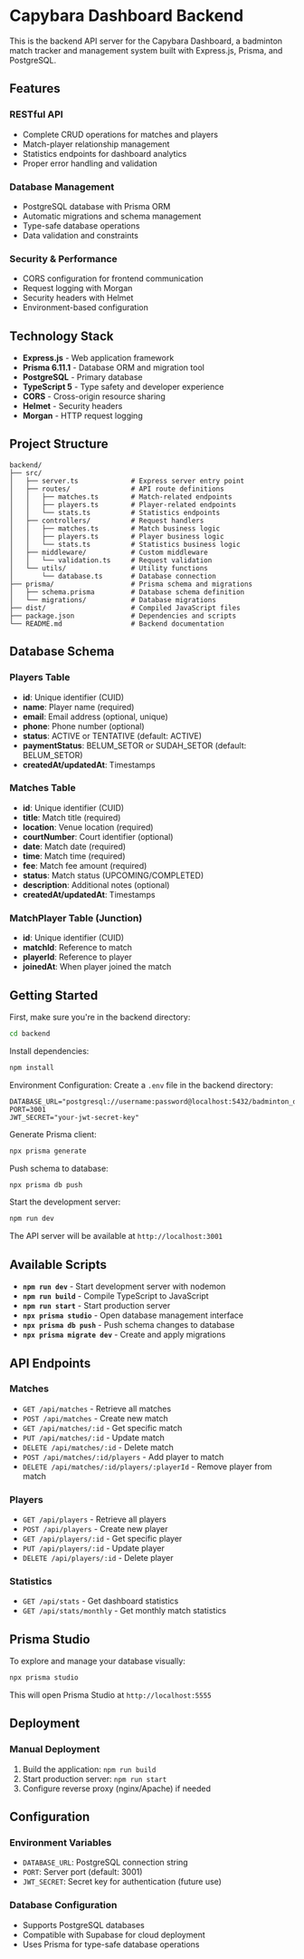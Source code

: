 # Capybara Dashboard Backend

This is the backend API server for the Capybara Dashboard, a badminton match tracker and management system built with Express.js, Prisma, and PostgreSQL.

## Features

### RESTful API
- Complete CRUD operations for matches and players
- Match-player relationship management
- Statistics endpoints for dashboard analytics
- Proper error handling and validation

### Database Management
- PostgreSQL database with Prisma ORM
- Automatic migrations and schema management
- Type-safe database operations
- Data validation and constraints

### Security & Performance
- CORS configuration for frontend communication
- Request logging with Morgan
- Security headers with Helmet
- Environment-based configuration

## Technology Stack

- **Express.js** - Web application framework
- **Prisma 6.11.1** - Database ORM and migration tool
- **PostgreSQL** - Primary database
- **TypeScript 5** - Type safety and developer experience
- **CORS** - Cross-origin resource sharing
- **Helmet** - Security headers
- **Morgan** - HTTP request logging

## Project Structure

```
backend/
├── src/
│   ├── server.ts             # Express server entry point
│   ├── routes/               # API route definitions
│   │   ├── matches.ts        # Match-related endpoints
│   │   ├── players.ts        # Player-related endpoints
│   │   └── stats.ts          # Statistics endpoints
│   ├── controllers/          # Request handlers
│   │   ├── matches.ts        # Match business logic
│   │   ├── players.ts        # Player business logic
│   │   └── stats.ts          # Statistics business logic
│   ├── middleware/           # Custom middleware
│   │   └── validation.ts     # Request validation
│   └── utils/                # Utility functions
│       └── database.ts       # Database connection
├── prisma/                   # Prisma schema and migrations
│   ├── schema.prisma         # Database schema definition
│   └── migrations/           # Database migrations
├── dist/                     # Compiled JavaScript files
├── package.json              # Dependencies and scripts
└── README.md                 # Backend documentation
```

## Database Schema

### Players Table
- **id**: Unique identifier (CUID)
- **name**: Player name (required)
- **email**: Email address (optional, unique)
- **phone**: Phone number (optional)
- **status**: ACTIVE or TENTATIVE (default: ACTIVE)
- **paymentStatus**: BELUM_SETOR or SUDAH_SETOR (default: BELUM_SETOR)
- **createdAt/updatedAt**: Timestamps

### Matches Table
- **id**: Unique identifier (CUID)
- **title**: Match title (required)
- **location**: Venue location (required)
- **courtNumber**: Court identifier (optional)
- **date**: Match date (required)
- **time**: Match time (required)
- **fee**: Match fee amount (required)
- **status**: Match status (UPCOMING/COMPLETED)
- **description**: Additional notes (optional)
- **createdAt/updatedAt**: Timestamps

### MatchPlayer Table (Junction)
- **id**: Unique identifier (CUID)
- **matchId**: Reference to match
- **playerId**: Reference to player
- **joinedAt**: When player joined the match

## Getting Started

First, make sure you're in the backend directory:

```bash
cd backend
```

Install dependencies:

```bash
npm install
```

Environment Configuration:
Create a `.env` file in the backend directory:
```env
DATABASE_URL="postgresql://username:password@localhost:5432/badminton_db"
PORT=3001
JWT_SECRET="your-jwt-secret-key"
```

Generate Prisma client:

```bash
npx prisma generate
```

Push schema to database:

```bash
npx prisma db push
```

Start the development server:

```bash
npm run dev
```

The API server will be available at `http://localhost:3001`

## Available Scripts

- **`npm run dev`** - Start development server with nodemon
- **`npm run build`** - Compile TypeScript to JavaScript
- **`npm run start`** - Start production server
- **`npx prisma studio`** - Open database management interface
- **`npx prisma db push`** - Push schema changes to database
- **`npx prisma migrate dev`** - Create and apply migrations

## API Endpoints

### Matches
- `GET /api/matches` - Retrieve all matches
- `POST /api/matches` - Create new match
- `GET /api/matches/:id` - Get specific match
- `PUT /api/matches/:id` - Update match
- `DELETE /api/matches/:id` - Delete match
- `POST /api/matches/:id/players` - Add player to match
- `DELETE /api/matches/:id/players/:playerId` - Remove player from match

### Players
- `GET /api/players` - Retrieve all players
- `POST /api/players` - Create new player
- `GET /api/players/:id` - Get specific player
- `PUT /api/players/:id` - Update player
- `DELETE /api/players/:id` - Delete player

### Statistics
- `GET /api/stats` - Get dashboard statistics
- `GET /api/stats/monthly` - Get monthly match statistics

## Prisma Studio

To explore and manage your database visually:

```bash
npx prisma studio
```

This will open Prisma Studio at `http://localhost:5555`

## Deployment

### Manual Deployment
1. Build the application: `npm run build`
2. Start production server: `npm run start`
3. Configure reverse proxy (nginx/Apache) if needed

## Configuration

### Environment Variables
- `DATABASE_URL`: PostgreSQL connection string
- `PORT`: Server port (default: 3001)
- `JWT_SECRET`: Secret key for authentication (future use)

### Database Configuration
- Supports PostgreSQL databases
- Compatible with Supabase for cloud deployment
- Uses Prisma for type-safe database operations